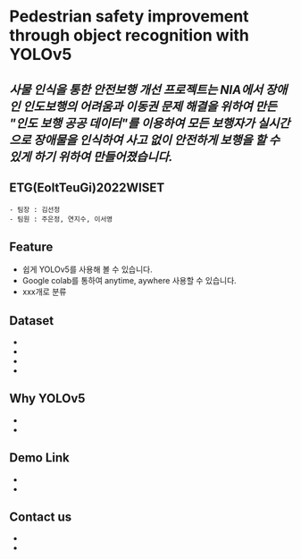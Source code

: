 # **Pedestrian safety improvement through object recognition with YOLOv5**
 *사물 인식을 통한 안전보행 개선 프로젝트는 NIA에서 장애인 인도보행의 어려움과 이동권 문제 해결을 위하여 만든 "인도 보행 공공 데이터"를 이용하여 모든 보행자가 실시간으로 장애물을 인식하여 사고 없이 안전하게 보행을 할 수 있게 하기 위하여 만들어졌습니다.*
-------------------------------------------------------
## **ETG(EoltTeuGi)2022WISET**
    - 팀장 : 김선정
    - 팀원 : 주은정, 연지수, 이서영

## **Feature**
* 쉽게 YOLOv5를 사용해 볼 수 있습니다.
* Google colab를 통하여 anytime, aywhere 사용할 수 있습니다.
* xxx개로 분류

## **Dataset**
-
-
-
-

## **Why YOLOv5**
-
-

## **Demo Link** 
-
-

## **Contact us**
-
-
